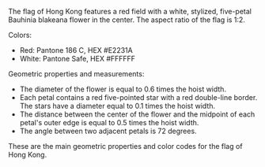 The flag of Hong Kong features a red field with a white, stylized, five-petal Bauhinia blakeana flower in the center. The aspect ratio of the flag is 1:2.

Colors:
- Red: Pantone 186 C, HEX #E2231A
- White: Pantone Safe, HEX #FFFFFF

Geometric properties and measurements:
- The diameter of the flower is equal to 0.6 times the hoist width.
- Each petal contains a red five-pointed star with a red double-line border. The stars have a diameter equal to 0.1 times the hoist width.
- The distance between the center of the flower and the midpoint of each petal's outer edge is equal to 0.5 times the hoist width.
- The angle between two adjacent petals is 72 degrees.

These are the main geometric properties and color codes for the flag of Hong Kong.